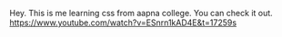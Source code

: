 Hey.
This is me learning css from aapna college.
You can check it out.
https://www.youtube.com/watch?v=ESnrn1kAD4E&t=17259s


